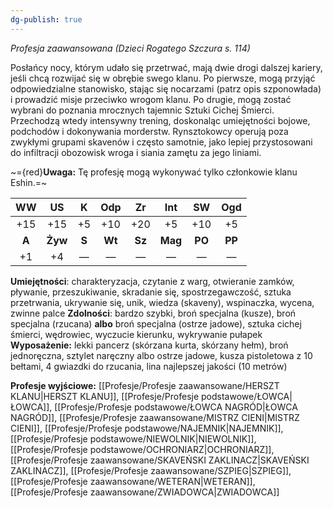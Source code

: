 ```yaml
---
dg-publish: true
---
```

*Profesja zaawansowana (Dzieci Rogatego Szczura s. 114)*

Posłańcy nocy, którym udało się przetrwać, mają dwie drogi dalszej kariery, jeśli chcą rozwijać się w obrębie swego klanu. Po pierwsze, mogą przyjąć odpowiedzialne stanowisko, stając się nocarzami (patrz opis szponowłada) i prowadzić misje przeciwko wrogom klanu. Po drugie, mogą zostać wybrani do poznania mrocznych tajemnic Sztuki Cichej Śmierci. Przechodzą wtedy intensywny trening, doskonaląc umiejętności bojowe, podchodów i dokonywania morderstw. Rynsztokowcy operują poza zwykłymi grupami skavenów i często samotnie, jako lepiej przystosowani do infiltracji obozowisk wroga i siania zamętu za jego liniami.

~={red}**Uwaga:** Tę profesję mogą wykonywać tylko członkowie klanu Eshin.=~

|  WW   |   US    |   K   |  Odp   |   Zr   |   Int   |   SW   |  Ogd   |
|:-----:|:-------:|:-----:|:------:|:------:|:-------:|:------:|:------:|
|  +15  |   +15   |  +5   |  +10   |  +20   |   +5    |  +10   |   +5   |
| **A** | **Żyw** | **S** | **Wt** | **Sz** | **Mag** | **PO** | **PP** |
|  +1   |   +4    |   —   |   —    |   —    |    —    |   —    |   —    |

**Umiejętności**: charakteryzacja, czytanie z warg, otwieranie zamków, pływanie, przeszukiwanie, skradanie się, spostrzegawczość, sztuka przetrwania, ukrywanie się, unik, wiedza (skaveny), wspinaczka, wycena, zwinne palce
**Zdolności**: bardzo szybki, broń specjalna (kusze), broń specjalna (rzucana) **albo** broń specjalna (ostrze jadowe), sztuka cichej śmierci, wędrowiec, wyczucie kierunku, wykrywanie pułapek
**Wyposażenie:** lekki pancerz (skórzana kurta, skórzany hełm), broń jednoręczna, sztylet naręczny albo ostrze jadowe, kusza pistoletowa z 10 bełtami, 4 gwiazdki do rzucania, lina najlepszej jakości (10 metrów)

**Profesje wyjściowe:** [[Profesje/Profesje zaawansowane/HERSZT KLANU\|HERSZT KLANU]], [[Profesje/Profesje podstawowe/ŁOWCA\|ŁOWCA]], [[Profesje/Profesje podstawowe/ŁOWCA NAGRÓD\|ŁOWCA NAGRÓD]], [[Profesje/Profesje zaawansowane/MISTRZ CIENI\|MISTRZ CIENI]], [[Profesje/Profesje podstawowe/NAJEMNIK\|NAJEMNIK]], [[Profesje/Profesje podstawowe/NIEWOLNIK\|NIEWOLNIK]], [[Profesje/Profesje podstawowe/OCHRONIARZ\|OCHRONIARZ]], [[Profesje/Profesje zaawansowane/SKAVEŃSKI ZAKLINACZ\|SKAVEŃSKI ZAKLINACZ]], [[Profesje/Profesje zaawansowane/SZPIEG\|SZPIEG]], [[Profesje/Profesje zaawansowane/WETERAN\|WETERAN]], [[Profesje/Profesje zaawansowane/ZWIADOWCA\|ZWIADOWCA]]